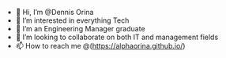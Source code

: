 - 👋 Hi, I’m @Dennis Orina
- 👀 I’m interested in everything Tech
- 🌱 I’m an Engineering Manager graduate
- 💞️ I’m looking to collaborate on both IT and management fields
- 📫 How to reach me @(https://alphaorina.github.io/)

<!---
Alphaorina/Alphaorina is a ✨ special ✨ repository because its `README.md` (this file) appears on your GitHub profile.
You can click the Preview link to take a look at your changes.
--->
